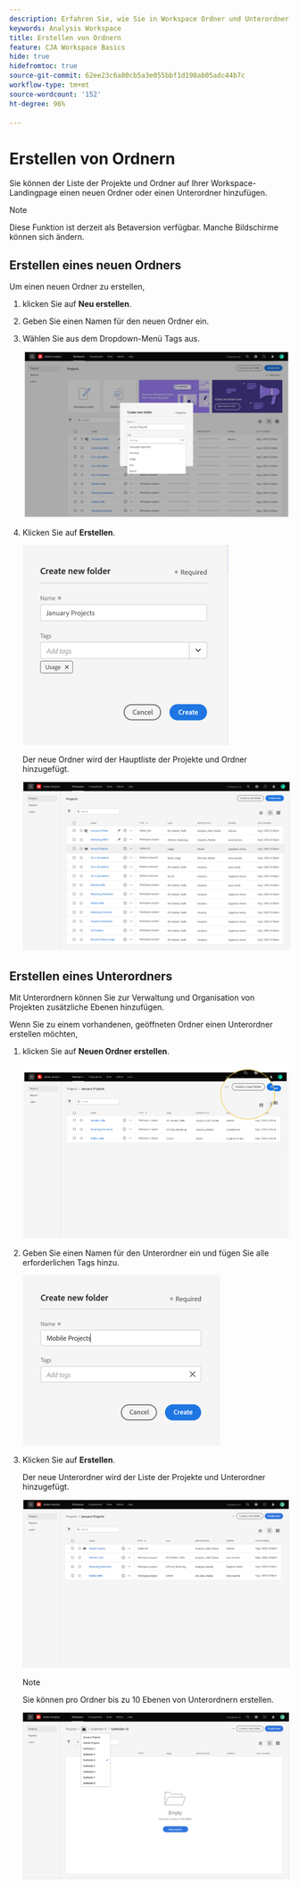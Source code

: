 ```yaml
---
description: Erfahren Sie, wie Sie in Workspace Ordner und Unterordner erstellen.
keywords: Analysis Workspace
title: Erstellen von Ordnern
feature: CJA Workspace Basics
hide: true
hidefromtoc: true
source-git-commit: 62ee23c6a80cb5a3e055bbf1d198ab05adc44b7c
workflow-type: tm+mt
source-wordcount: '152'
ht-degree: 96%

---
```



# Erstellen von Ordnern

Sie können der Liste der Projekte und Ordner auf Ihrer Workspace-Landingpage einen neuen Ordner oder einen Unterordner hinzufügen.

>[!NOTE]
>
>Diese Funktion ist derzeit als Betaversion verfügbar. Manche Bildschirme können sich ändern.

## Erstellen eines neuen Ordners

Um einen neuen Ordner zu erstellen,

1. klicken Sie auf **Neu erstellen**.

1. Geben Sie einen Namen für den neuen Ordner ein.

1. Wählen Sie aus dem Dropdown-Menü Tags aus.

   ![](/help/analysis-workspace/build-workspace-project/assets/select-tags.png)

1. Klicken Sie auf **Erstellen**.

   ![](/help/analysis-workspace/build-workspace-project/assets/create.png)

   Der neue Ordner wird der Hauptliste der Projekte und Ordner hinzugefügt.

   ![](/help/analysis-workspace/build-workspace-project/assets/create-new-listed.png)

## Erstellen eines Unterordners

Mit Unterordnern können Sie zur Verwaltung und Organisation von Projekten zusätzliche Ebenen hinzufügen.

Wenn Sie zu einem vorhandenen, geöffneten Ordner einen Unterordner erstellen möchten,

1. klicken Sie auf **Neuen Ordner erstellen**.

   ![](/help/analysis-workspace/build-workspace-project/assets/create-subfolder2.png)

1. Geben Sie einen Namen für den Unterordner ein und fügen Sie alle erforderlichen Tags hinzu.

   ![](/help/analysis-workspace/build-workspace-project/assets/create-subfolder-name.png)

1. Klicken Sie auf **Erstellen**.

   Der neue Unterordner wird der Liste der Projekte und Unterordner hinzugefügt.

   ![](/help/analysis-workspace/build-workspace-project/assets/create-subfolder-added.png)

   >[!NOTE]
   >
   >Sie können pro Ordner bis zu 10 Ebenen von Unterordnern erstellen.

   ![](/help/analysis-workspace/build-workspace-project/assets/create-subfolder-limit.png)
